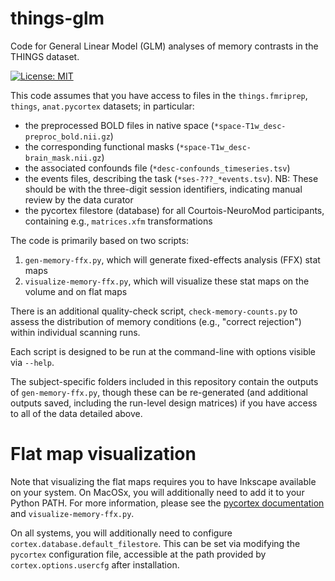 # things-glm

Code for General Linear Model (GLM) analyses of memory contrasts in the THINGS dataset.

[![License: MIT](https://img.shields.io/badge/License-MIT-yellow.svg)](https://opensource.org/licenses/MIT)

This code assumes that you have access to files in the `things.fmriprep`, `things`, `anat.pycortex` datasets; in particular:

- the preprocessed BOLD files in native space (`*space-T1w_desc-preproc_bold.nii.gz`)
- the corresponding functional masks (`*space-T1w_desc-brain_mask.nii.gz`)
- the associated confounds file (`*desc-confounds_timeseries.tsv`)
- the events files, describing the task (`*ses-???_*events.tsv`). NB: These should be with the three-digit session identifiers, indicating manual review by the data curator
- the pycortex filestore (database) for all Courtois-NeuroMod participants, containing e.g., `matrices.xfm` transformations

The code is primarily based on two scripts:
1. `gen-memory-ffx.py`, which will generate fixed-effects analysis (FFX) stat maps
1. `visualize-memory-ffx.py`, which will visualize these stat maps on the volume and on flat maps

There is an additional quality-check script,
`check-memory-counts.py` to assess the distribution of memory conditions
(e.g., "correct rejection") within individual scanning runs.

Each script is designed to be run at the command-line with options visible via `--help`.

The subject-specific folders included in this repository contain the outputs of `gen-memory-ffx.py`,
though these can be re-generated (and additional outputs saved, including the run-level design matrices)
if you have access to all of the data detailed above.

# Flat map visualization 

Note that visualizing the flat maps requires you to have Inkscape available on your system.
On MacOSx, you will additionally need to add it to your Python PATH.
For more information,
please see the [pycortex documentation](https://gallantlab.org/pycortex/install.html) and `visualize-memory-ffx.py`.

On all systems, you will additionally need to configure `cortex.database.default_filestore`.
This can be set via modifying the `pycortex` configuration file,
accessible at the path provided by `cortex.options.usercfg` after installation.